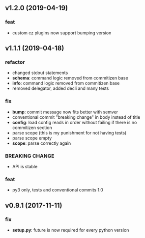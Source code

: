 
## v1.2.0 (2019-04-19)

### feat

- custom cz plugins now support bumping version

## v1.1.1 (2019-04-18)

### refactor

- changed stdout statements
- **schema**: command logic removed from commitizen base
- **info**: command logic removed from commitizen base
- removed delegator, added decli and many tests

### fix

- **bump**: commit message now fits better with semver
- conventional commit "breaking change" in body instead of title
- **config**: load config reads in order without failing if there is no commitizen section
- parse scope (this is my punishment for not having tests)
- parse scope empty
- **scope**: parse correctly again

### BREAKING CHANGE

- API is stable

### feat

- py3 only, tests and conventional commits 1.0

## v0.9.1 (2017-11-11)

### fix

- **setup.py**: future is now required for every python version
